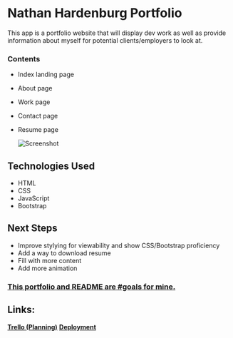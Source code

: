 # Nathan Hardenburg Portfolio

This app is a portfolio website that will display dev work as well as provide information about myself for potential clients/employers to look at.

### Contents
  - Index landing page
  - About page
  - Work page
  - Contact page
  - Resume page

	![Screenshot](/assets/screenshot.jpeg.jpg)

## Technologies Used

  - HTML
  - CSS
  - JavaScript
  - Bootstrap

## Next Steps

  - Improve stylying for viewability and show CSS/Bootstrap proficiency
  - Add a way to download resume
  - Fill with more content
  - Add more animation

### [This portfolio and README are #goals for mine.](https://github.com/berylrb/beryl-baldwin-portfolio)

## Links:

**[Trello (Planning)](https://trello.com/b/3hBbVdG8/portfolio)**
**[Deployment](https://resplendent-strudel-c82749.netlify.app)**
